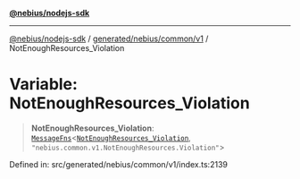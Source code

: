[**@nebius/nodejs-sdk**](../../../../../README.md)

---

[@nebius/nodejs-sdk](../../../../../README.md) / [generated/nebius/common/v1](../README.md) / NotEnoughResources_Violation

# Variable: NotEnoughResources_Violation

> **NotEnoughResources_Violation**: [`MessageFns`](../../../../../runtime/protos/core/interfaces/MessageFns.md)\<[`NotEnoughResources_Violation`](../interfaces/NotEnoughResources_Violation.md), `"nebius.common.v1.NotEnoughResources.Violation"`\>

Defined in: src/generated/nebius/common/v1/index.ts:2139
